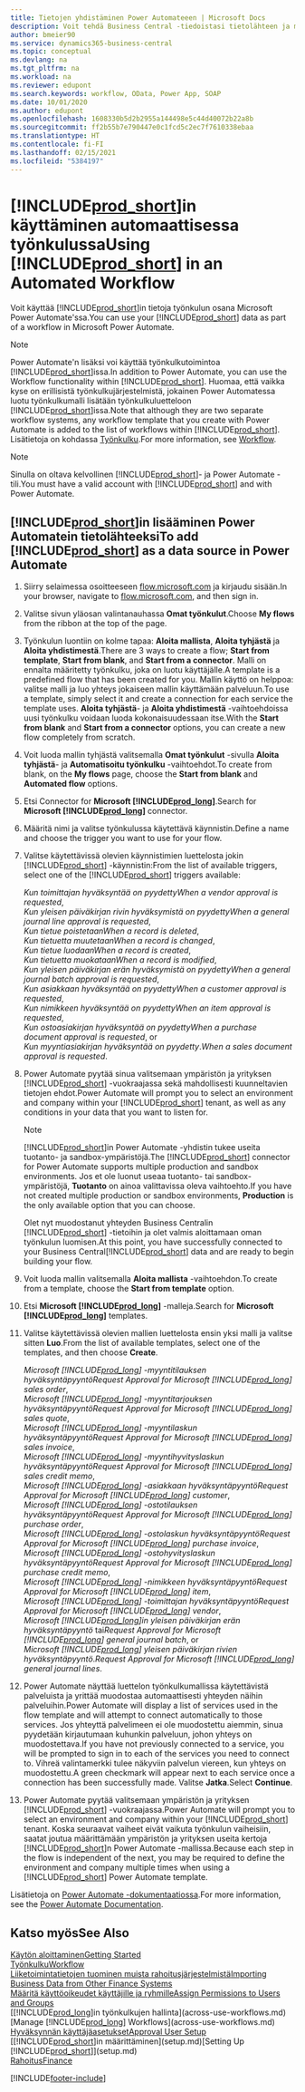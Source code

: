 ```yaml
---
title: Tietojen yhdistäminen Power Automateeen | Microsoft Docs
description: Voit tehdä Business Central -tiedoistasi tietolähteen ja määrittää verkkopalveluidesi OData-osoitteen, jolla rakennat automaattisen työkulun.
author: bmeier90
ms.service: dynamics365-business-central
ms.topic: conceptual
ms.devlang: na
ms.tgt_pltfrm: na
ms.workload: na
ms.reviewer: edupont
ms.search.keywords: workflow, OData, Power App, SOAP
ms.date: 10/01/2020
ms.author: edupont
ms.openlocfilehash: 1608330b5d2b2955a144498e5c44d40072b22a8b
ms.sourcegitcommit: ff2b55b7e790447e0c1fcd5c2ec7f7610338ebaa
ms.translationtype: HT
ms.contentlocale: fi-FI
ms.lasthandoff: 02/15/2021
ms.locfileid: "5384197"
---
```

# <a name="using-prod_short-in-an-automated-workflow"></a><span data-ttu-id="ab7b8-103">[!INCLUDE[prod_short](includes/prod_short.md)]in käyttäminen automaattisessa työnkulussa</span><span class="sxs-lookup"><span data-stu-id="ab7b8-103">Using [!INCLUDE[prod_short](includes/prod_short.md)] in an Automated Workflow</span></span>

<span data-ttu-id="ab7b8-104">Voit käyttää [!INCLUDE[prod_short](includes/prod_short.md)]in tietoja työnkulun osana Microsoft Power Automate'ssa.</span><span class="sxs-lookup"><span data-stu-id="ab7b8-104">You can use your [!INCLUDE[prod_short](includes/prod_short.md)] data as part of a workflow in Microsoft Power Automate.</span></span>

> [!NOTE]
> <span data-ttu-id="ab7b8-105">Power Automate'n lisäksi voi käyttää työnkulkutoimintoa [!INCLUDE[prod_short](includes/prod_short.md)]issa.</span><span class="sxs-lookup"><span data-stu-id="ab7b8-105">In addition to Power Automate, you can use the Workflow functionality within [!INCLUDE[prod_short](includes/prod_short.md)].</span></span> <span data-ttu-id="ab7b8-106">Huomaa, että vaikka kyse on erillisistä työnkulkujärjestelmistä, jokainen Power Automatessa luotu työnkulkumalli lisätään työnkulkuluetteloon [!INCLUDE[prod_short](includes/prod_short.md)]issa.</span><span class="sxs-lookup"><span data-stu-id="ab7b8-106">Note that although they are two separate workflow systems, any workflow template that you create with Power Automate is added to the list of workflows  within [!INCLUDE[prod_short](includes/prod_short.md)].</span></span> <span data-ttu-id="ab7b8-107">Lisätietoja on kohdassa [Työnkulku](across-workflow.md).</span><span class="sxs-lookup"><span data-stu-id="ab7b8-107">For more information, see [Workflow](across-workflow.md).</span></span>  

> [!NOTE]  
> <span data-ttu-id="ab7b8-108">Sinulla on oltava kelvollinen [!INCLUDE[prod_short](includes/prod_short.md)]- ja Power Automate -tili.</span><span class="sxs-lookup"><span data-stu-id="ab7b8-108">You must have a valid account with [!INCLUDE[prod_short](includes/prod_short.md)] and with Power Automate.</span></span>  

## <a name="to-add-prod_short-as-a-data-source-in-power-automate"></a><span data-ttu-id="ab7b8-109">[!INCLUDE[prod_short](includes/prod_short.md)]in lisääminen Power Automatein tietolähteeksi</span><span class="sxs-lookup"><span data-stu-id="ab7b8-109">To add [!INCLUDE[prod_short](includes/prod_short.md)] as a data source in Power Automate</span></span>

1. <span data-ttu-id="ab7b8-110">Siirry selaimessa osoitteeseen [flow.microsoft.com](https://flow.microsoft.com) ja kirjaudu sisään.</span><span class="sxs-lookup"><span data-stu-id="ab7b8-110">In your browser, navigate to [flow.microsoft.com](https://flow.microsoft.com), and then sign in.</span></span>
2. <span data-ttu-id="ab7b8-111">Valitse sivun yläosan valintanauhassa **Omat työnkulut**.</span><span class="sxs-lookup"><span data-stu-id="ab7b8-111">Choose **My flows** from the ribbon at the top of the page.</span></span>
3. <span data-ttu-id="ab7b8-112">Työnkulun luontiin on kolme tapaa: **Aloita mallista**, **Aloita tyhjästä** ja **Aloita yhdistimestä**.</span><span class="sxs-lookup"><span data-stu-id="ab7b8-112">There are 3 ways to create a flow; **Start from template**, **Start from blank**, and **Start from a connector**.</span></span> <span data-ttu-id="ab7b8-113">Malli on ennalta määritetty työnkulku, joka on luotu käyttäjälle.</span><span class="sxs-lookup"><span data-stu-id="ab7b8-113">A template is a predefined flow that has been created for you.</span></span> <span data-ttu-id="ab7b8-114">Mallin käyttö on helppoa: valitse malli ja luo yhteys jokaiseen mallin käyttämään palveluun.</span><span class="sxs-lookup"><span data-stu-id="ab7b8-114">To use a template, simply select it and create a connection for each service the template uses.</span></span> <span data-ttu-id="ab7b8-115">**Aloita tyhjästä**- ja **Aloita yhdistimestä** -vaihtoehdoissa uusi työnkulku voidaan luoda kokonaisuudessaan itse.</span><span class="sxs-lookup"><span data-stu-id="ab7b8-115">With the **Start from blank** and **Start from a connector** options, you can create a new flow completely from scratch.</span></span>
4. <span data-ttu-id="ab7b8-116">Voit luoda mallin tyhjästä valitsemalla **Omat työnkulut** -sivulla **Aloita tyhjästä**- ja **Automatisoitu työnkulku** -vaihtoehdot.</span><span class="sxs-lookup"><span data-stu-id="ab7b8-116">To create from blank, on the **My flows** page, choose the **Start from blank** and **Automated flow** options.</span></span>
5. <span data-ttu-id="ab7b8-117">Etsi Connector for **Microsoft [!INCLUDE[prod_long](includes/prod_long.md)]**.</span><span class="sxs-lookup"><span data-stu-id="ab7b8-117">Search for **Microsoft [!INCLUDE[prod_long](includes/prod_long.md)]** connector.</span></span>
6. <span data-ttu-id="ab7b8-118">Määritä nimi ja valitse työnkulussa käytettävä käynnistin.</span><span class="sxs-lookup"><span data-stu-id="ab7b8-118">Define a name and choose the trigger you want to use for your flow.</span></span>
7. <span data-ttu-id="ab7b8-119">Valitse käytettävissä olevien käynnistimien luettelosta jokin [!INCLUDE[prod_short](includes/prod_short.md)] -käynnistin:</span><span class="sxs-lookup"><span data-stu-id="ab7b8-119">From the list of available triggers, select one of the [!INCLUDE[prod_short](includes/prod_short.md)] triggers available:</span></span>  

    <span data-ttu-id="ab7b8-120">*Kun toimittajan hyväksyntää on pyydetty*</span><span class="sxs-lookup"><span data-stu-id="ab7b8-120">*When a vendor approval is requested*,</span></span>  
    <span data-ttu-id="ab7b8-121">*Kun yleisen päiväkirjan rivin hyväksymistä on pyydetty*</span><span class="sxs-lookup"><span data-stu-id="ab7b8-121">*When a general journal line approval is requested*,</span></span>  
    <span data-ttu-id="ab7b8-122">*Kun tietue poistetaan*</span><span class="sxs-lookup"><span data-stu-id="ab7b8-122">*When a record is deleted*,</span></span>  
    <span data-ttu-id="ab7b8-123">*Kun tietuetta muutetaan*</span><span class="sxs-lookup"><span data-stu-id="ab7b8-123">*When a record is changed*,</span></span>  
    <span data-ttu-id="ab7b8-124">*Kun tietue luodaan*</span><span class="sxs-lookup"><span data-stu-id="ab7b8-124">*When a record is created*,</span></span>  
    <span data-ttu-id="ab7b8-125">*Kun tietuetta muokataan*</span><span class="sxs-lookup"><span data-stu-id="ab7b8-125">*When a record is modified*,</span></span>  
    <span data-ttu-id="ab7b8-126">*Kun yleisen päiväkirjan erän hyväksymistä on pyydetty*</span><span class="sxs-lookup"><span data-stu-id="ab7b8-126">*When a general journal batch approval is requested*,</span></span>  
    <span data-ttu-id="ab7b8-127">*Kun asiakkaan hyväksyntää on pyydetty*</span><span class="sxs-lookup"><span data-stu-id="ab7b8-127">*When a customer approval is requested*,</span></span>  
    <span data-ttu-id="ab7b8-128">*Kun nimikkeen hyväksyntää on pyydetty*</span><span class="sxs-lookup"><span data-stu-id="ab7b8-128">*When an item approval is requested*,</span></span>  
    <span data-ttu-id="ab7b8-129">*Kun ostoasiakirjan hyväksyntää on pyydetty*</span><span class="sxs-lookup"><span data-stu-id="ab7b8-129">*When a purchase document approval is requested*, or</span></span>  
    <span data-ttu-id="ab7b8-130">*Kun myyntiasiakirjan hyväksyntää on pyydetty*.</span><span class="sxs-lookup"><span data-stu-id="ab7b8-130">*When a sales document approval is requested*.</span></span>

8. <span data-ttu-id="ab7b8-131">Power Automate pyytää sinua valitsemaan ympäristön ja yrityksen [!INCLUDE[prod_short](includes/prod_short.md)] -vuokraajassa sekä mahdollisesti kuunneltavien tietojen ehdot.</span><span class="sxs-lookup"><span data-stu-id="ab7b8-131">Power Automate will prompt you to select an environment and company within your [!INCLUDE[prod_short](includes/prod_short.md)] tenant, as well as any conditions in your data that you want to listen for.</span></span>

    > [!NOTE]
    > <span data-ttu-id="ab7b8-132">[!INCLUDE[prod_short](includes/prod_short.md)]in Power Automate -yhdistin tukee useita tuotanto- ja sandbox-ympäristöjä.</span><span class="sxs-lookup"><span data-stu-id="ab7b8-132">The [!INCLUDE[prod_short](includes/prod_short.md)] connector for Power Automate supports multiple production and sandbox environments.</span></span> <span data-ttu-id="ab7b8-133">Jos et ole luonut useaa tuotanto- tai sandbox-ympäristöjä, **Tuotanto** on ainoa valittavissa oleva vaihtoehto.</span><span class="sxs-lookup"><span data-stu-id="ab7b8-133">If you have not created multiple production or sandbox environments, **Production** is the only available option that you can choose.</span></span>  

    <span data-ttu-id="ab7b8-134">Olet nyt muodostanut yhteyden Business Centralin [!INCLUDE[prod_short](includes/prod_short.md)] -tietoihin ja olet valmis aloittamaan oman työnkulun luomisen.</span><span class="sxs-lookup"><span data-stu-id="ab7b8-134">At this point, you have successfully connected to your Business Central[!INCLUDE[prod_short](includes/prod_short.md)] data and are ready to begin building your flow.</span></span>

9. <span data-ttu-id="ab7b8-135">Voit luoda mallin valitsemalla **Aloita mallista** -vaihtoehdon.</span><span class="sxs-lookup"><span data-stu-id="ab7b8-135">To create from a template, choose the **Start from template** option.</span></span>
10. <span data-ttu-id="ab7b8-136">Etsi **Microsoft [!INCLUDE[prod_long](includes/prod_long.md)]** -malleja.</span><span class="sxs-lookup"><span data-stu-id="ab7b8-136">Search for **Microsoft [!INCLUDE[prod_long](includes/prod_long.md)]** templates.</span></span>
11. <span data-ttu-id="ab7b8-137">Valitse käytettävissä olevien mallien luettelosta ensin yksi malli ja valitse sitten **Luo**.</span><span class="sxs-lookup"><span data-stu-id="ab7b8-137">From the list of available templates, select one of the templates, and then choose **Create**.</span></span>  

    <span data-ttu-id="ab7b8-138">*Microsoft [!INCLUDE[prod_long](includes/prod_long.md)] -myyntitilauksen hyväksyntäpyyntö*</span><span class="sxs-lookup"><span data-stu-id="ab7b8-138">*Request Approval for Microsoft [!INCLUDE[prod_long](includes/prod_long.md)] sales order*,</span></span>  
    <span data-ttu-id="ab7b8-139">*Microsoft [!INCLUDE[prod_long](includes/prod_long.md)] -myyntitarjouksen hyväksyntäpyyntö*</span><span class="sxs-lookup"><span data-stu-id="ab7b8-139">*Request Approval for Microsoft [!INCLUDE[prod_long](includes/prod_long.md)] sales quote*,</span></span>  
    <span data-ttu-id="ab7b8-140">*Microsoft [!INCLUDE[prod_long](includes/prod_long.md)] -myyntilaskun hyväksyntäpyyntö*</span><span class="sxs-lookup"><span data-stu-id="ab7b8-140">*Request Approval for Microsoft [!INCLUDE[prod_long](includes/prod_long.md)] sales invoice*,</span></span>  
    <span data-ttu-id="ab7b8-141">*Microsoft [!INCLUDE[prod_long](includes/prod_long.md)] -myyntihyvityslaskun hyväksyntäpyyntö*</span><span class="sxs-lookup"><span data-stu-id="ab7b8-141">*Request Approval for Microsoft [!INCLUDE[prod_long](includes/prod_long.md)] sales credit memo*,</span></span>  
    <span data-ttu-id="ab7b8-142">*Microsoft [!INCLUDE[prod_long](includes/prod_long.md)] -asiakkaan hyväksyntäpyyntö*</span><span class="sxs-lookup"><span data-stu-id="ab7b8-142">*Request Approval for Microsoft [!INCLUDE[prod_long](includes/prod_long.md)] customer*,</span></span>  
    <span data-ttu-id="ab7b8-143">*Microsoft [!INCLUDE[prod_long](includes/prod_long.md)] -ostotilauksen hyväksyntäpyyntö*</span><span class="sxs-lookup"><span data-stu-id="ab7b8-143">*Request Approval for Microsoft [!INCLUDE[prod_long](includes/prod_long.md)] purchase order*,</span></span>  
    <span data-ttu-id="ab7b8-144">*Microsoft [!INCLUDE[prod_long](includes/prod_long.md)] -ostolaskun hyväksyntäpyyntö*</span><span class="sxs-lookup"><span data-stu-id="ab7b8-144">*Request Approval for Microsoft [!INCLUDE[prod_long](includes/prod_long.md)] purchase invoice*,</span></span>  
    <span data-ttu-id="ab7b8-145">*Microsoft [!INCLUDE[prod_long](includes/prod_long.md)] -ostohyvityslaskun hyväksyntäpyyntö*</span><span class="sxs-lookup"><span data-stu-id="ab7b8-145">*Request Approval for Microsoft [!INCLUDE[prod_long](includes/prod_long.md)] purchase credit memo*,</span></span>  
    <span data-ttu-id="ab7b8-146">*Microsoft [!INCLUDE[prod_long](includes/prod_long.md)] -nimikkeen hyväksyntäpyyntö*</span><span class="sxs-lookup"><span data-stu-id="ab7b8-146">*Request Approval for Microsoft [!INCLUDE[prod_long](includes/prod_long.md)] item*,</span></span>  
    <span data-ttu-id="ab7b8-147">*Microsoft [!INCLUDE[prod_long](includes/prod_long.md)] -toimittajan hyväksyntäpyyntö*</span><span class="sxs-lookup"><span data-stu-id="ab7b8-147">*Request Approval for Microsoft [!INCLUDE[prod_long](includes/prod_long.md)] vendor*,</span></span>  
    <span data-ttu-id="ab7b8-148">*Microsoft [!INCLUDE[prod_long](includes/prod_long.md)]in yleisen päiväkirjan erän hyväksyntäpyyntö* tai</span><span class="sxs-lookup"><span data-stu-id="ab7b8-148">*Request Approval for Microsoft [!INCLUDE[prod_long](includes/prod_long.md)] general journal batch*, or</span></span>    
    <span data-ttu-id="ab7b8-149">*Microsoft [!INCLUDE[prod_long](includes/prod_long.md)] yleisen päiväkirjan rivien hyväksyntäpyyntö*.</span><span class="sxs-lookup"><span data-stu-id="ab7b8-149">*Request Approval for Microsoft [!INCLUDE[prod_long](includes/prod_long.md)] general journal lines*.</span></span>  
12. <span data-ttu-id="ab7b8-150">Power Automate näyttää luettelon työnkulkumallissa käytettävistä palveluista ja yrittää muodostaa automaattisesti yhteyden näihin palveluihin.</span><span class="sxs-lookup"><span data-stu-id="ab7b8-150">Power Automate will display a list of services used in the flow template and will attempt to connect automatically to those services.</span></span> <span data-ttu-id="ab7b8-151">Jos yhteyttä palvelimeen ei ole muodostettu aiemmin, sinua pyydetään kirjautumaan kuhunkin palveluun, johon yhteys on muodostettava.</span><span class="sxs-lookup"><span data-stu-id="ab7b8-151">If you have not previously connected to a service, you will be prompted to sign in to each of the services you need to connect to.</span></span> <span data-ttu-id="ab7b8-152">Vihreä valintamerkki tulee näkyviin palvelun viereen, kun yhteys on muodostettu.</span><span class="sxs-lookup"><span data-stu-id="ab7b8-152">A green checkmark will appear next to each service once a connection has been successfully made.</span></span> <span data-ttu-id="ab7b8-153">Valitse **Jatka**.</span><span class="sxs-lookup"><span data-stu-id="ab7b8-153">Select **Continue**.</span></span>
13. <span data-ttu-id="ab7b8-154">Power Automate pyytää valitsemaan ympäristön ja yrityksen [!INCLUDE[prod_short](includes/prod_short.md)] -vuokraajassa.</span><span class="sxs-lookup"><span data-stu-id="ab7b8-154">Power Automate will prompt you to select an environment and company within your [!INCLUDE[prod_short](includes/prod_short.md)] tenant.</span></span> <span data-ttu-id="ab7b8-155">Koska seuraavat vaiheet eivät vaikuta työnkulun vaiheisiin, saatat joutua määrittämään ympäristön ja yrityksen useita kertoja [!INCLUDE[prod_short](includes/prod_short.md)]n Power Automate -mallissa.</span><span class="sxs-lookup"><span data-stu-id="ab7b8-155">Because each step in the flow is independent of the next, you may be required to define the environment and company multiple times when using a [!INCLUDE[prod_short](includes/prod_short.md)] Power Automate template.</span></span>

<span data-ttu-id="ab7b8-156">Lisätietoja on [Power Automate -dokumentaatiossa](/power-automate/getting-started).</span><span class="sxs-lookup"><span data-stu-id="ab7b8-156">For more information, see the [Power Automate Documentation](/power-automate/getting-started).</span></span>

## <a name="see-also"></a><span data-ttu-id="ab7b8-157">Katso myös</span><span class="sxs-lookup"><span data-stu-id="ab7b8-157">See Also</span></span>

[<span data-ttu-id="ab7b8-158">Käytön aloittaminen</span><span class="sxs-lookup"><span data-stu-id="ab7b8-158">Getting Started</span></span>](product-get-started.md)  
[<span data-ttu-id="ab7b8-159">Työnkulku</span><span class="sxs-lookup"><span data-stu-id="ab7b8-159">Workflow</span></span>](across-workflow.md)  
[<span data-ttu-id="ab7b8-160">Liiketoimintatietojen tuominen muista rahoitusjärjestelmistä</span><span class="sxs-lookup"><span data-stu-id="ab7b8-160">Importing Business Data from Other Finance Systems</span></span>](across-import-data-configuration-packages.md)  
[<span data-ttu-id="ab7b8-161">Määritä käyttöoikeudet käyttäjille ja ryhmille</span><span class="sxs-lookup"><span data-stu-id="ab7b8-161">Assign Permissions to Users and Groups</span></span>](ui-define-granular-permissions.md)  
<span data-ttu-id="ab7b8-162">[[!INCLUDE[prod_long](includes/prod_long.md)]in työnkulkujen hallinta](across-use-workflows.md)</span><span class="sxs-lookup"><span data-stu-id="ab7b8-162">[Manage [!INCLUDE[prod_long](includes/prod_long.md)] Workflows](across-use-workflows.md)</span></span>  
[<span data-ttu-id="ab7b8-163">Hyväksynnän käyttäjäasetukset</span><span class="sxs-lookup"><span data-stu-id="ab7b8-163">Approval User Setup</span></span>](across-how-to-set-up-approval-users.md)  
<span data-ttu-id="ab7b8-164">[[!INCLUDE[prod_short](includes/prod_short.md)]in määrittäminen](setup.md)</span><span class="sxs-lookup"><span data-stu-id="ab7b8-164">[Setting Up [!INCLUDE[prod_short](includes/prod_short.md)]](setup.md)</span></span>  
[<span data-ttu-id="ab7b8-165">Rahoitus</span><span class="sxs-lookup"><span data-stu-id="ab7b8-165">Finance</span></span>](finance.md)  


[!INCLUDE[footer-include](includes/footer-banner.md)]